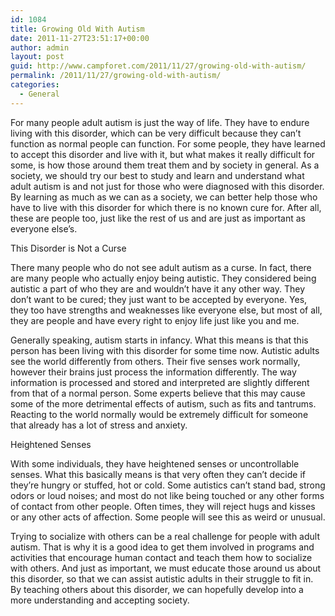 ```yaml
---
id: 1084
title: Growing Old With Autism
date: 2011-11-27T23:51:17+00:00
author: admin
layout: post
guid: http://www.campforet.com/2011/11/27/growing-old-with-autism/
permalink: /2011/11/27/growing-old-with-autism/
categories:
  - General
---
```

For many people adult autism is just the way of life. They have to endure living with this disorder, which can be very difficult because they can&#8217;t function as normal people can function. For some people, they have learned to accept this disorder and live with it, but what makes it really difficult for some, is how those around them treat them and by society in general. As a society, we should try our best to study and learn and understand what adult autism is and not just for those who were diagnosed with this disorder. By learning as much as we can as a society, we can better help those who have to live with this disorder for which there is no known cure for. After all, these are people too, just like the rest of us and are just as important as everyone else&#8217;s.

This Disorder is Not a Curse

There many people who do not see adult autism as a curse. In fact, there are many people who actually enjoy being autistic. They considered being autistic a part of who they are and wouldn&#8217;t have it any other way. They don&#8217;t want to be cured; they just want to be accepted by everyone. Yes, they too have strengths and weaknesses like everyone else, but most of all, they are people and have every right to enjoy life just like you and me.

Generally speaking, autism starts in infancy. What this means is that this person has been living with this disorder for some time now. Autistic adults see the world differently from others. Their five senses work normally, however their brains just process the information differently. The way information is processed and stored and interpreted are slightly different from that of a normal person. Some experts believe that this may cause some of the more detrimental effects of autism, such as fits and tantrums. Reacting to the world normally would be extremely difficult for someone that already has a lot of stress and anxiety.

Heightened Senses

With some individuals, they have heightened senses or uncontrollable senses. What this basically means is that very often they can&#8217;t decide if they&#8217;re hungry or stuffed, hot or cold. Some autistics can&#8217;t stand bad, strong odors or loud noises; and most do not like being touched or any other forms of contact from other people. Often times, they will reject hugs and kisses or any other acts of affection. Some people will see this as weird or unusual.

Trying to socialize with others can be a real challenge for people with adult autism. That is why it is a good idea to get them involved in programs and activities that encourage human contact and teach them how to socialize with others. And just as important, we must educate those around us about this disorder, so that we can assist autistic adults in their struggle to fit in. By teaching others about this disorder, we can hopefully develop into a more understanding and accepting society.